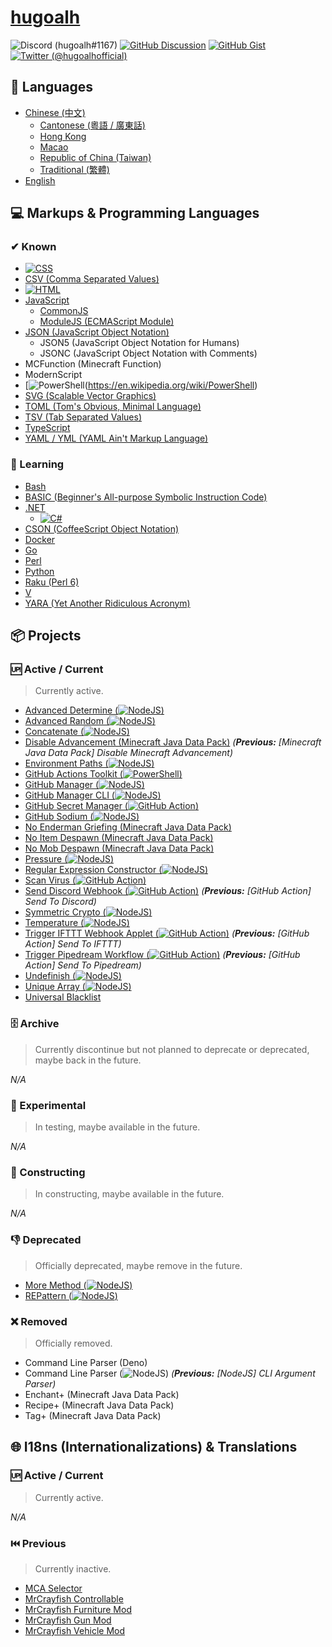 # [hugoalh](https://github.com/hugoalh)

![Discord (hugoalh#1167)](https://img.shields.io/badge/Discord%20%28hugoalh%231167%29-5865F2?logo=discord&logoColor=ffffff&style=flat-square "Discord (hugoalh#1167)")
[![GitHub Discussion](https://img.shields.io/badge/GitHub%20Discussion-100000?logo=github&logoColor=ffffff&style=flat-square "GitHub Discussion")](https://github.com/hugoalh/hugoalh/discussions)
[![GitHub Gist](https://img.shields.io/badge/GitHub%20Gist-100000?logo=github&logoColor=ffffff&style=flat-square "GitHub Gist")](https://gist.github.com/hugoalh)
[![Twitter (@hugoalhofficial)](https://img.shields.io/badge/Twitter%20%28@hugoalhofficial%29-1DA1F2?logo=twitter&logoColor=ffffff&style=flat-square "Twitter (@hugoalhofficial)")](https://twitter.com/hugoalhofficial)

## 💬 Languages

- [Chinese (中文)](https://en.wikipedia.org/wiki/Chinese_language)
  - [Cantonese (粵語 / 廣東話)](https://en.wikipedia.org/wiki/Cantonese)
  - [Hong Kong](https://en.wikipedia.org/wiki/Hong_Kong)
  - [Macao](https://en.wikipedia.org/wiki/Macau)
  - [Republic of China (Taiwan)](https://en.wikipedia.org/wiki/Taiwan)
  - [Traditional (繁體)](https://en.wikipedia.org/wiki/Traditional_Chinese_characters)
- [English](https://en.wikipedia.org/wiki/English_language)

## 💻 Markups & Programming Languages

### ✔ Known

- [![CSS](https://img.shields.io/badge/CSS-1572B6?logo=css3&logoColor=ffffff&style=flat-square "CSS")](https://en.wikipedia.org/wiki/CSS)
- [CSV (Comma Separated Values)](https://en.wikipedia.org/wiki/Comma-separated_values)
- [![HTML](https://img.shields.io/badge/HTML5-E34F26?logo=html5&logoColor=ffffff&style=flat-square "HTML")](https://en.wikipedia.org/wiki/HTML)
- [JavaScript](https://en.wikipedia.org/wiki/JavaScript)
  - [CommonJS](https://en.wikipedia.org/wiki/CommonJS)
  - [ModuleJS (ECMAScript Module)](https://en.wikipedia.org/wiki/ECMAScript#6th_Edition_%E2%80%93_ECMAScript_2015)
- [JSON (JavaScript Object Notation)](https://en.wikipedia.org/wiki/JSON)
  - JSON5 (JavaScript Object Notation for Humans)
  - JSONC (JavaScript Object Notation with Comments)
- MCFunction (Minecraft Function)
- ModernScript
- [![PowerShell][badge-powershell](https://en.wikipedia.org/wiki/PowerShell)
- [SVG (Scalable Vector Graphics)](https://en.wikipedia.org/wiki/Scalable_Vector_Graphics)
- [TOML (Tom's Obvious, Minimal Language)](https://en.wikipedia.org/wiki/TOML)
- [TSV (Tab Separated Values)](https://en.wikipedia.org/wiki/Tab-separated_values)
- [TypeScript](https://en.wikipedia.org/wiki/TypeScript)
- [YAML / YML (YAML Ain't Markup Language)](https://en.wikipedia.org/wiki/YAML)

### 📖 Learning

- [Bash](https://en.wikipedia.org/wiki/Bash_(Unix_shell))
- [BASIC (Beginner's All-purpose Symbolic Instruction Code)](https://en.wikipedia.org/wiki/BASIC)
- [.NET](https://en.wikipedia.org/wiki/.NET)
  - [![C#](https://img.shields.io/badge/C%23-239120?logo=c-sharp&logoColor=ffffff&style=flat-square "C#")](https://en.wikipedia.org/wiki/C_Sharp_(programming_language))
- [CSON (CoffeeScript Object Notation)](https://en.wikipedia.org/wiki/CoffeeScript)
- [Docker](https://en.wikipedia.org/wiki/Docker_(software))
- [Go](https://en.wikipedia.org/wiki/Go_(programming_language))
- [Perl](https://en.wikipedia.org/wiki/Perl)
- [Python](https://en.wikipedia.org/wiki/Python_(programming_language))
- [Raku (Perl 6)](https://en.wikipedia.org/wiki/Raku_(programming_language))
- [V](https://vlang.io)
- [YARA (Yet Another Ridiculous Acronym)](https://en.wikipedia.org/wiki/YARA)

## 📦 Projects

### 🆙 Active / Current

> Currently active.

- [Advanced Determine (![NodeJS][badge-nodejs])](https://github.com/hugoalh-studio/advanced-determine-nodejs)
- [Advanced Random (![NodeJS][badge-nodejs])](https://github.com/hugoalh-studio/advanced-random-nodejs)
- [Concatenate (![NodeJS][badge-nodejs])](https://github.com/hugoalh-studio/concatenate-nodejs)
- [Disable Advancement (Minecraft Java Data Pack)](https://github.com/hugoalh/disable-advancement-mcjdp) *(**Previous:** \[Minecraft Java Data Pack\] Disable Minecraft Advancement)*
- [Environment Paths (![NodeJS][badge-nodejs])](https://github.com/hugoalh-studio/environment-paths-nodejs)
- [GitHub Actions Toolkit (![PowerShell][badge-powershell])](https://github.com/hugoalh-studio/ghactions-toolkit-powershell)
- [GitHub Manager (![NodeJS][badge-nodejs])](https://github.com/hugoalh-studio/github-manager-nodejs)
- [GitHub Manager CLI (![NodeJS][badge-nodejs])](https://github.com/hugoalh-studio/github-manager-cli-nodejs)
- [GitHub Secret Manager (![GitHub Action][badge-githubaction])](https://github.com/hugoalh/github-secret-manager-ghaction)
- [GitHub Sodium (![NodeJS][badge-nodejs])](https://github.com/hugoalh-studio/github-sodium-nodejs)
- [No Enderman Griefing (Minecraft Java Data Pack)](https://github.com/hugoalh/no-enderman-griefing-mcjdp)
- [No Item Despawn (Minecraft Java Data Pack)](https://github.com/hugoalh/no-item-despawn-mcjdp)
- [No Mob Despawn (Minecraft Java Data Pack)](https://github.com/hugoalh/no-mob-despawn-mcjdp)
- [Pressure (![NodeJS][badge-nodejs])](https://github.com/hugoalh-studio/pressure-nodejs)
- [Regular Expression Constructor (![NodeJS][badge-nodejs])](https://github.com/hugoalh-studio/regular-expression-constructor-nodejs)
- [Scan Virus (![GitHub Action][badge-githubaction])](https://github.com/hugoalh/scan-virus-ghaction)
- [Send Discord Webhook (![GitHub Action][badge-githubaction])](https://github.com/hugoalh/send-discord-webhook-ghaction) *(**Previous:** \[GitHub Action\] Send To Discord)*
- [Symmetric Crypto (![NodeJS][badge-nodejs])](https://github.com/hugoalh-studio/symmetric-crypto-nodejs)
- [Temperature (![NodeJS][badge-nodejs])](https://github.com/hugoalh-studio/temperature-nodejs)
- [Trigger IFTTT Webhook Applet (![GitHub Action][badge-githubaction])](https://github.com/hugoalh/trigger-ifttt-webhook-applet-ghaction) *(**Previous:** \[GitHub Action\] Send To IFTTT)*
- [Trigger Pipedream Workflow (![GitHub Action][badge-githubaction])](https://github.com/hugoalh/trigger-pipedream-workflow-ghaction) *(**Previous:** \[GitHub Action\] Send To Pipedream)*
- [Undefinish (![NodeJS][badge-nodejs])](https://github.com/hugoalh-studio/undefinish-nodejs)
- [Unique Array (![NodeJS][badge-nodejs])](https://github.com/hugoalh-studio/unique-array-nodejs)
- [Universal Blacklist](https://github.com/hugoalh-studio/universal-blacklist)

### 🗄 Archive

> Currently discontinue but not planned to deprecate or deprecated, maybe back in the future.

*N/A*

### 🧪 Experimental

> In testing, maybe available in the future.

*N/A*

### 🚧 Constructing

> In constructing, maybe available in the future.

*N/A*

### 👎 Deprecated

> Officially deprecated, maybe remove in the future.

- [More Method (![NodeJS][badge-nodejs])](https://github.com/hugoalh-studio/more-method-nodejs)
- [REPattern (![NodeJS][badge-nodejs])](https://github.com/hugoalh-studio/repattern-nodejs)

### ❌ Removed

> Officially removed.

- Command Line Parser (Deno)
- Command Line Parser (![NodeJS][badge-nodejs]) *(**Previous:** \[NodeJS\] CLI Argument Parser)*
- Enchant+ (Minecraft Java Data Pack)
- Recipe+ (Minecraft Java Data Pack)
- Tag+ (Minecraft Java Data Pack)

## 🌐 I18ns (Internationalizations) & Translations

### 🆙 Active / Current

> Currently active.

*N/A*

### ⏮️ Previous

> Currently inactive.

- [MCA Selector](https://github.com/Querz/mcaselector)
- [MrCrayfish Controllable](https://github.com/MrCrayfish/Controllable)
- [MrCrayfish Furniture Mod](https://github.com/MrCrayfish/MrCrayfishFurnitureMod)
- [MrCrayfish Gun Mod](https://github.com/MrCrayfish/MrCrayfishGunMod)
- [MrCrayfish Vehicle Mod](https://github.com/MrCrayfish/MrCrayfishVehicleMod)

[badge-githubaction]: https://img.shields.io/badge/GitHub%20Action-2088FF?logo=github-actions&logoColor=ffffff&style=flat-square "GitHub Action"
[badge-nodejs]: https://img.shields.io/badge/NodeJS-339933?logo=nodedotjs&logoColor=ffffff&style=flat-square "NodeJS"
[badge-powershell]: https://img.shields.io/badge/PowerShell-5391FE?logo=powershell&logoColor=ffffff&style=flat-square "PowerShell"
